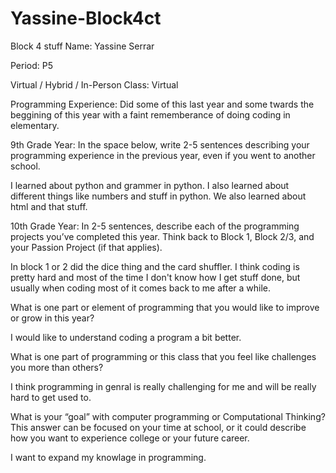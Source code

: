 # Yassine-Block4ct
Block 4 stuff
Name: Yassine Serrar


Period: P5


Virtual / Hybrid / In-Person Class: Virtual




Programming Experience: Did some of this last year and some twards the beggining of this year with a faint rememberance of doing coding in elementary.


9th Grade Year: In the space below, write 2-5 sentences describing your programming experience in the previous year, even if you went to another school.


I learned about python and grammer in python. I also learned about different things like numbers and stuff in python. We also learned about html and that stuff.



10th Grade Year: In 2-5 sentences, describe each of the programming projects you’ve completed this year.  Think back to Block 1, Block 2/3, and your Passion Project (if that applies).


In block 1 or 2 did the dice thing and the card shuffler. I think coding is pretty hard and most of the time I don't know how I get stuff done, but usually when coding most of it comes back to me after a while.




What is one part or element of programming that you would like to improve or grow in this year?


I would like to understand coding a program a bit better.


What is one part of programming or this class that you feel like challenges you more than others?


I think programming in genral is really challenging for me and will be really hard to get used to.


What is your “goal” with computer programming or Computational Thinking?  This answer can be focused on your time at school, or it could describe how you want to experience college or your future career.


I want to expand my knowlage in programming.
